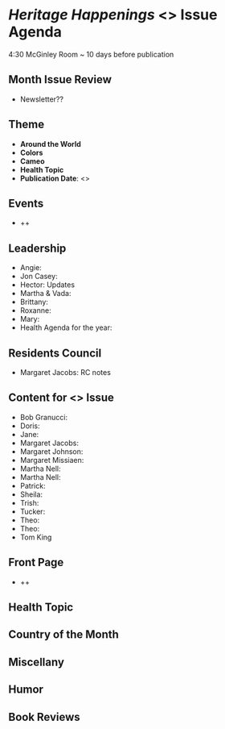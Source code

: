 # _Heritage Happenings_ <<month>> Issue Agenda

4:30 McGinley Room ~ 10 days before publication

## Month Issue Review

* Newsletter??

## Theme

* **Around the World**
* **Colors**
* **Cameo**
* **Health Topic**
* **Publication Date**: <<date>>

## Events

* ++

## Leadership

* Angie:
* Jon Casey:
* Hector: Updates
* Martha &amp; Vada:
* Brittany:
* Roxanne:
* Mary:
* Health Agenda for the year:

## Residents Council

* Margaret Jacobs: RC notes

## Content for <<month>> Issue

* Bob Granucci:
* Doris:
* Jane:
* Margaret Jacobs:
* Margaret Johnson:
* Margaret Missiaen:
* Martha Nell:
* Martha Nell:
* Patrick:
* Sheila:
* Trish:
* Tucker:
* Theo:
* Theo:
* Tom King

## Front Page

* ++

## Health Topic

## Country of the Month

## Miscellany

## Humor

## Book Reviews

